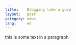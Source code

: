 ```yaml
---
title:    Blogging like a guru
layout:   post
category: news
lang:     en
---
```


this is some text in a paragraph
